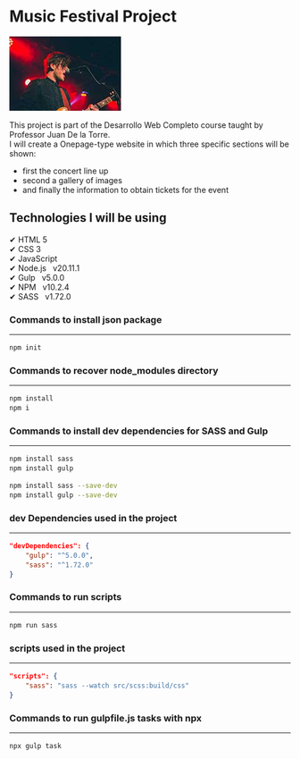 # Music Festival Project

![](./img/thumb/5.jpg)

This project is part of the Desarrollo Web Completo course taught by Professor Juan De la Torre.<br>
I will create a Onepage-type website in which three specific sections will be shown:
- first the concert line up
- second a gallery of images 
- and finally the information to obtain tickets for the event  

## Technologies I will be using

✔ HTML 5 <br>
✔ CSS 3 <br>
✔ JavaScript <br>
✔ Node.js &nbsp; v20.11.1<br>
✔ Gulp &nbsp; v5.0.0<br>
✔ NPM &nbsp; v10.2.4<br>
✔ SASS &nbsp; v1.72.0<br>

### Commands to install json package
---

```bash
npm init
```

### Commands to recover node_modules directory
---

```bash
npm install
npm i
```

### Commands to install dev dependencies for SASS and Gulp
---

```bash
npm install sass
npm install gulp
```
```bash
npm install sass --save-dev
npm install gulp --save-dev
```

### dev Dependencies used in the project
---

```json
"devDependencies": {
    "gulp": "^5.0.0",
    "sass": "^1.72.0"
}
```

### Commands to run scripts 
---

```bash
npm run sass
```

### scripts used in the project
---

```json
"scripts": {
    "sass": "sass --watch src/scss:build/css"
}
```

### Commands to run gulpfile.js tasks with npx
---

```bash
npx gulp task
```